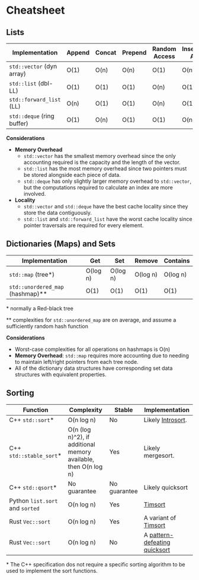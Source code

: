 # Cheatsheet

## Lists

| **Implementation**         | **Append** | **Concat** | **Prepend** | **Random Access** | **Insert/remove After Ptr** | **Insert/remove Before Ptr** |
| -------------------------- | ---------- | ---------- | ----------- | ----------------- | --------------------------- | ---------------------------- |
| `std::vector` (dyn array)  | O(1)       | O(n)       | O(n)        | O(1)              | O(n)                        | O(n)                         |
| `std::list` (dbl-LL)       | O(1)       | O(1)       | O(1)        | O(n)              | O(1)                        | O(1)                         |
| `std::forward_list` (LL)   | O(n)       | O(1)       | O(1)        | O(n)              | O(1)                        | O(1)                         |
| `std::deque` (ring buffer) | O(1)       | O(n)       | O(1)        | O(1)              | O(n)                        | O(n)                         |

**Considerations**

- **Memory Overhead**
  - `std::vector` has the smallest memory overhead since the only accounting
    required is the capacity and the length of the vector.
  - `std::list` has the most memory overhead since two pointers must be stored
    alongside each piece of data.
  - `std::deque` has only slightly larger memory overhead to `std::vector`, but
    the computations required to calculate an index are more involved.
- **Locality**
  - `std::vector` and `std::deque` have the best cache locality since they store
    the data contiguously.
  - `std::list` and `std::forward_list` have the worst cache locality since
    pointer traversals are required for every element.

## Dictionaries (Maps) and Sets

| **Implementation**                 | **Get**  | **Set**  | **Remove** | **Contains** |
| ---------------------------------- | -------- | -------- | ---------- | ------------ |
| `std::map` (tree\*)                | O(log n) | O(log n) | O(log n)   | O(log n)     |
| `std::unordered_map` (hashmap)\*\* | O(1)     | O(1)     | O(1)       | O(1)         |

\* normally a Red-black tree

\*\* complexities for `std::unordered_map` are on average, and assume a
sufficiently random hash function

**Considerations**

- Worst-case complexities for all operations on hashmaps is O(n)
- **Memory Overhead**: `std::map` requires more accounting due to needing to
  maintain left/right pointers from each tree node.
- All of the dictionary data structures have corresponding set data structures
  with equivalent properties.

## Sorting

| **Function**                    | **Complexity**                                                  | **Stable**   | **Implementation**                                                    |
| ------------------------------- | --------------------------------------------------------------- | ------------ | --------------------------------------------------------------------- |
| C++ `std::sort`\*               | O(n log n)                                                      | No           | Likely [Introsort](https://en.wikipedia.org/wiki/Introsort).          |
| C++ `std::stable_sort`\*        | O(n (log n)^2), if additional memory available, then O(n log n) | Yes          | Likely mergesort.                                                     |
| C++ `std::qsort`\*              | No guarantee                                                    | No guarantee | Likely quicksort                                                      |
| Python `list.sort` and `sorted` | O(n log n)                                                      | Yes          | [Timsort](https://en.wikipedia.org/wiki/Timsort)                      |
| Rust `Vec::sort`                | O(n log n)                                                      | Yes          | A variant of [Timsort](https://en.wikipedia.org/wiki/Timsort)         |
| Rust `Vec::sort`                | O(n log n)                                                      | No           | A [pattern-defeating quicksort](https://arxiv.org/pdf/2106.05123.pdf) |

\* The C++ specification dos not require a specific sorting algorithm to be used
to implement the sort functions.
